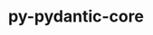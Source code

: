 ---
title: "py-pydantic-core"
layout: cache
categories: [package, develop-2024-12-01]
meta: {"versions": ["2.27.1"], "compilers": ["gcc@=13.2.0"], "oss": ["ubuntu24.04"], "platforms": ["linux"], "targets": ["aarch64", "x86_64_v3"], "stacks": ["ml-linux-aarch64-cpu", "ml-linux-aarch64-cuda", "ml-linux-x86_64-cpu", "ml-linux-x86_64-cuda", "root"], "num_specs": 2, "num_specs_by_stack": {"root": 2, "ml-linux-aarch64-cpu": 1, "ml-linux-aarch64-cuda": 1, "ml-linux-x86_64-cuda": 1, "ml-linux-x86_64-cpu": 1}}
spec_details: [{"hash": "dyyeoulqpv7p3yp3pfdpwrooa7hxfyyy", "compiler": "gcc@=13.2.0", "versions": ["2.27.1"], "os": "ubuntu24.04", "platform": "linux", "target": "aarch64", "variants": ["build_system=python_pip"], "stacks": ["root", "ml-linux-aarch64-cpu", "ml-linux-aarch64-cuda"], "size": "-", "tarball": "https://binaries.spack.io/develop-2024-12-01/build_cache/linux-ubuntu24.04-aarch64/gcc-13.2.0/py-pydantic-core-2.27.1/linux-ubuntu24.04-aarch64-gcc-13.2.0-py-pydantic-core-2.27.1-dyyeoulqpv7p3yp3pfdpwrooa7hxfyyy.spack"}, {"hash": "4g4imhlnotgq4yvnssphmap5kebymvdj", "compiler": "gcc@=13.2.0", "versions": ["2.27.1"], "os": "ubuntu24.04", "platform": "linux", "target": "x86_64_v3", "variants": ["build_system=python_pip"], "stacks": ["ml-linux-x86_64-cuda", "ml-linux-x86_64-cpu", "root"], "size": "-", "tarball": "https://binaries.spack.io/develop-2024-12-01/build_cache/linux-ubuntu24.04-x86_64_v3/gcc-13.2.0/py-pydantic-core-2.27.1/linux-ubuntu24.04-x86_64_v3-gcc-13.2.0-py-pydantic-core-2.27.1-4g4imhlnotgq4yvnssphmap5kebymvdj.spack"}]
---